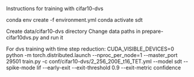 Instructions for training with cifar10-dvs

conda env create -f environment.yml
conda activate sdt

Create data/cifar10-dvs directory
Change data paths in prepare-cifar10dvs.py and run it

For dvs training with time step reduction:
 CUDA_VISIBLE_DEVICES=0 python -m torch.distributed.launch --nproc_per_node=1 --master_port 29501 train.py -c conf/cifar10-dvs/2_256_200E_t16_TET.yml --model sdt --spike-mode lif --early-exit --exit-threshold 0.9 --exit-metric confidence